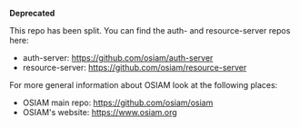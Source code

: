 **Deprecated**

This repo has been split. You can find the auth- and resource-server repos here:

* auth-server: https://github.com/osiam/auth-server
* resource-server: https://github.com/osiam/resource-server

For more general information about OSIAM look at the following places:

* OSIAM main repo: https://github.com/osiam/osiam
* OSIAM's website: https://www.osiam.org
